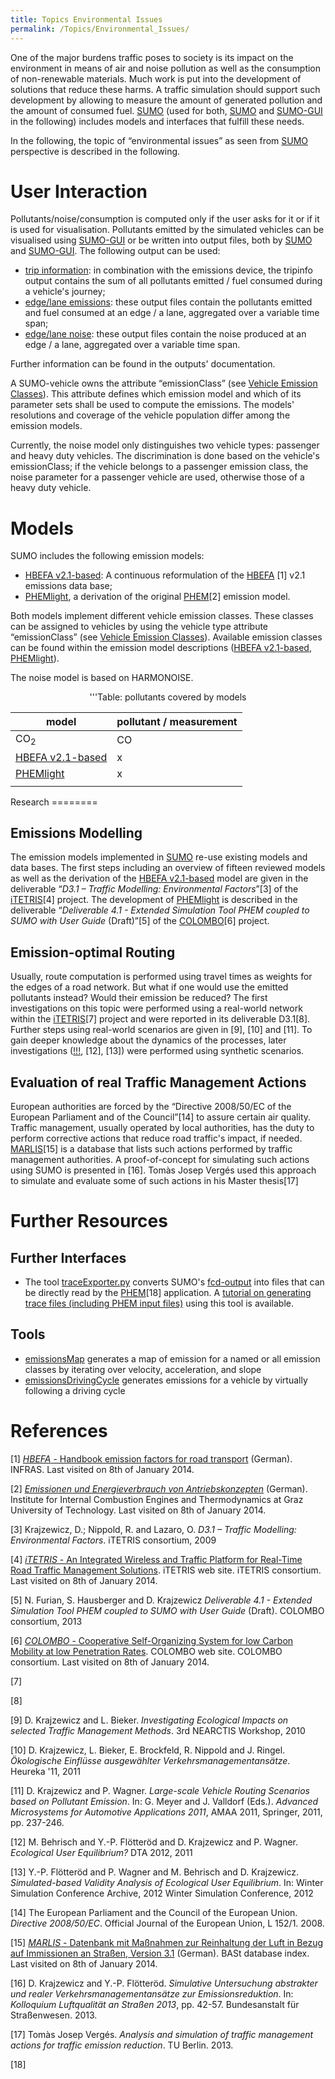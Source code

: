 ```yaml
---
title: Topics Environmental Issues
permalink: /Topics/Environmental_Issues/
---
```


One of the major burdens traffic poses to society is its impact on the environment in means of air and noise pollution as well as the consumption of non-renewable materials. Much work is put into the development of solutions that reduce these harms. A traffic simulation should support such development by allowing to measure the amount of generated pollution and the amount of consumed fuel. [SUMO](/SUMO "wikilink") (used for both, [SUMO](/SUMO "wikilink") and [SUMO-GUI](/SUMO-GUI "wikilink") in the following) includes models and interfaces that fulfill these needs.

In the following, the topic of “environmental issues” as seen from [SUMO](/SUMO "wikilink") perspective is described in the following.

User Interaction
================

Pollutants/noise/consumption is computed only if the user asks for it or if it is used for visualisation. Pollutants emitted by the simulated vehicles can be visualised using [SUMO-GUI](/SUMO-GUI "wikilink") or be written into output files, both by [SUMO](/SUMO "wikilink") and [SUMO-GUI](/SUMO-GUI "wikilink"). The following output can be used:

-   [trip information](/Simulation/Output/TripInfo "wikilink"): in combination with the emissions device, the tripinfo output contains the sum of all pollutants emitted / fuel consumed during a vehicle's journey;
-   [edge/lane emissions](/Simulation/Output/Lane-_or_Edge-based_Emissions_Measures "wikilink"): these output files contain the pollutants emitted and fuel consumed at an edge / a lane, aggregated over a variable time span;
-   [edge/lane noise](/Simulation/Output/Lane-_or_Edge-based_Noise_Measures "wikilink"): these output files contain the noise produced at an edge / a lane, aggregated over a variable time span.

Further information can be found in the outputs' documentation.

A SUMO-vehicle owns the attribute “<span class="inlxml">emissionClass</span>” (see [Vehicle Emission Classes](/Definition_of_Vehicles,_Vehicle_Types,_and_Routes#Vehicle_Emission_Classes "wikilink")). This attribute defines which emission model and which of its parameter sets shall be used to compute the emissions. The models' resolutions and coverage of the vehicle population differ among the emission models.

Currently, the noise model only distinguishes two vehicle types: passenger and heavy duty vehicles. The discrimination is done based on the vehicle's <span class="inlxml">emissionClass</span>; if the vehicle belongs to a passenger emission class, the noise parameter for a passenger vehicle are used, otherwise those of a heavy duty vehicle.

Models
======

SUMO includes the following emission models:

-   [HBEFA v2.1-based](/Models/Emissions/HBEFA-based "wikilink"): A continuous reformulation of the [HBEFA](http://www.hbefa.net/) [1] v2.1 emissions data base;
-   [PHEMlight](/Models/Emissions/PHEMlight "wikilink"), a derivation of the original [PHEM](http://www.ivt.tugraz.at/de/forschung/emissionen.html)[2] emission model.

Both models implement different vehicle emission classes. These classes can be assigned to vehicles by using the vehicle type attribute “<span class="inlxml">emissionClass</span>” (see [Vehicle Emission Classes](/Definition_of_Vehicles,_Vehicle_Types,_and_Routes#Vehicle_Emission_Classes "wikilink")). Available emission classes can be found within the emission model descriptions ([HBEFA v2.1-based](/Models/Emissions/HBEFA-based "wikilink"), [PHEMlight](/Models/Emissions/PHEMlight "wikilink")).

The noise model is based on HARMONOISE.

<center>
'''Table: pollutants covered by models

| model                                                        | pollutant / measurement |
|--------------------------------------------------------------|-------------------------|
| CO<sub>2</sub>                                               | CO                      |
| [HBEFA v2.1-based](/Models/Emissions/HBEFA-based "wikilink") | x                       |
| [PHEMlight](/Models/Emissions/PHEMlight "wikilink")          | x                       |
||

</center>
Research
========

Emissions Modelling
-------------------

The emission models implemented in [SUMO](/SUMO "wikilink") re-use existing models and data bases. The first steps including an overview of fifteen reviewed models as well as the derivation of the [HBEFA v2.1-based](/Models/Emissions/HBEFA-based "wikilink") model are given in the deliverable “*D3.1 – Traffic Modelling: Environmental Factors*”[3] of the [iTETRIS](http://www.ict-itetris.eu/)[4] project. The development of [PHEMlight](/Models/Emissions/PHEMlight "wikilink") is described in the deliverable “*Deliverable 4.1 - Extended Simulation Tool PHEM coupled to SUMO with User Guide* (Draft)”[5] of the [COLOMBO](http://colombo-fp7.eu/)[6] project.

Emission-optimal Routing
------------------------

Usually, route computation is performed using travel times as weights for the edges of a road network. But what if one would use the emitted pollutants instead? Would their emission be reduced? The first investigations on this topic were performed using a real-world network within the [iTETRIS](http://www.ict-itetris.eu/)[7] project and were reported in its deliverable D3.1[8]. Further steps using real-world scenarios are given in [9], [10] and [11]. To gain deeper knowledge about the dynamics of the processes, later investigations ([!!!](/!!! "wikilink"), [12], [13]) were performed using synthetic scenarios.

Evaluation of real Traffic Management Actions
---------------------------------------------

European authorities are forced by the “Directive 2008/50/EC of the European Parliament and of the Council”[14] to assure certain air quality. Traffic management, usually operated by local authorities, has the duty to perform corrective actions that reduce road traffic's impact, if needed. [MARLIS](http://www.bast.de/nn_42544/DE/Publikationen/Datenbanken/MARLIS/MARLIS.html)[15] is a database that lists such actions performed by traffic management authorities. A proof-of-concept for simulating such actions using SUMO is presented in [16]. Tomàs Josep Vergés used this approach to simulate and evaluate some of such actions in his Master thesis[17]

Further Resources
=================

Further Interfaces
------------------

-   The tool [traceExporter.py](/Tools/TraceExporter "wikilink") converts SUMO's [fcd-output](/Simulation/Output/FCDOutput "wikilink") into files that can be directly read by the [PHEM](http://www.ivt.tugraz.at/de/forschung/emissionen.html)[18] application. A [tutorial on generating trace files (including PHEM input files)](/Tutorials/Trace_File_Generation "wikilink") using this tool is available.

Tools
-----

-   [emissionsMap](/Tools/Emissions#emissionsMap "wikilink") generates a map of emission for a named or all emission classes by iterating over velocity, acceleration, and slope
-   [emissionsDrivingCycle](/Tools/Emissions#emissionsDrivingCycle "wikilink") generates emissions for a vehicle by virtually following a driving cycle

References
==========

<references />

[1] [*HBEFA* - Handbook emission factors for road transport](http://www.hbefa.net/) (German). INFRAS. Last visited on 8th of January 2014.

[2] [*Emissionen und Energieverbrauch von Antriebskonzepten*](http://www.ivt.tugraz.at/de/forschung/emissionen.html) (German). Institute for Internal Combustion Engines and Thermodynamics at Graz University of Technology. Last visited on 8th of January 2014.

[3] Krajzewicz, D.; Nippold, R. and Lazaro, O. *D3.1 – Traffic Modelling: Environmental Factors*. iTETRIS consortium, 2009

[4] [*iTETRIS* - An Integrated Wireless and Traffic Platform for Real-Time Road Traffic Management Solutions](http://www.ict-itetris.eu/). iTETRIS web site. iTETRIS consortium. Last visited on 8th of January 2014.

[5] N. Furian, S. Hausberger and D. Krajzewicz *Deliverable 4.1 - Extended Simulation Tool PHEM coupled to SUMO with User Guide* (Draft). COLOMBO consortium, 2013

[6] [*COLOMBO* - Cooperative Self-Organizing System for low Carbon Mobility at low Penetration Rates](http://colombo-fp7.eu/). COLOMBO web site. COLOMBO consortium. Last visited on 8th of January 2014.

[7]

[8]

[9] D. Krajzewicz and L. Bieker. *Investigating Ecological Impacts on selected Traffic Management Methods*. 3rd NEARCTIS Workshop, 2010

[10] D. Krajzewicz, L. Bieker, E. Brockfeld, R. Nippold and J. Ringel. *Ökologische Einflüsse ausgewählter Verkehrsmanagementansätze*. Heureka '11, 2011

[11] D. Krajzewicz and P. Wagner. *Large-scale Vehicle Routing Scenarios based on Pollutant Emission*. In: G. Meyer and J. Valldorf (Eds.). *Advanced Microsystems for Automotive Applications 2011*, AMAA 2011, Springer, 2011, pp. 237-246.

[12] M. Behrisch and Y.-P. Flötteröd and D. Krajzewicz and P. Wagner. *Ecological User Equilibrium?* DTA 2012, 2011

[13] Y.-P. Flötteröd and P. Wagner and M. Behrisch and D. Krajzewicz. *Simulated-based Validity Analysis of Ecological User Equilibrium*. In: Winter Simulation Conference Archive, 2012 Winter Simulation Conference, 2012

[14] The European Parliament and the Council of the European Union. *Directive 2008/50/EC*. Official Journal of the European Union, L 152/1. 2008.

[15] [*MARLIS* - Datenbank mit Maßnahmen zur Reinhaltung der Luft in Bezug auf Immissionen an Straßen, Version 3.1](http://www.bast.de/nn_42544/DE/Publikationen/Datenbanken/MARLIS/MARLIS.html) (German). BASt database index. Last visited on 8th of January 2014.

[16] D. Krajzewicz and Y.-P. Flötteröd. *Simulative Untersuchung abstrakter und realer Verkehrsmanagementansätze zur Emissionsreduktion*. In: *Kolloquium Luftqualität an Straßen 2013*, pp. 42-57. Bundesanstalt für Straßenwesen. 2013.

[17] Tomàs Josep Vergés. *Analysis and simulation of traffic management actions for traffic emission reduction*. TU Berlin. 2013.

[18]
